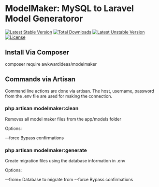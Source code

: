 # ModelMaker: MySQL to Laravel Model Generatoror

[![Latest Stable Version](https://poser.pugx.org/awkwardideas/modelmaker/v/stable)](https://packagist.org/packages/awkwardideas/modelmaker) 
[![Total Downloads](https://poser.pugx.org/awkwardideas/modelmaker/downloads)](https://packagist.org/packages/awkwardideas/modelmaker) 
[![Latest Unstable Version](https://poser.pugx.org/awkwardideas/modelmaker/v/unstable)](https://packagist.org/packages/awkwardideas/modelmaker) 
[![License](https://poser.pugx.org/awkwardideas/modelmaker/license)](https://packagist.org/packages/awkwardideas/modelmaker)

## Install Via Composer

composer require awkwardideas/modelmaker

## Commands via Artisan

Command line actions are done via artisan.  The host, username, password from the .env file are used for making the connection.

### php artisan modelmaker:clean

Removes all model maker files from the app/models folder

Options:

--force  Bypass confirmations

### php artisan modelmaker:generate

Create migration files using the database information in .env

Options:

--from=  Database to migrate from
--force  Bypass confirmations